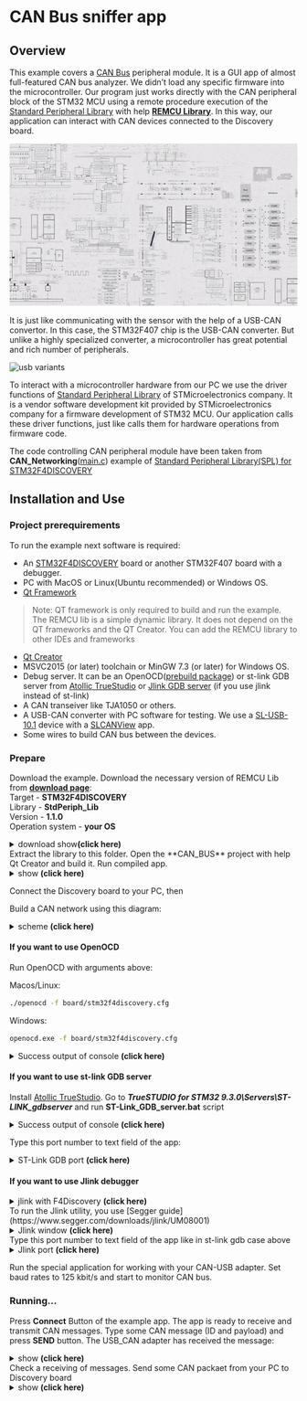 # CAN Bus sniffer app

## Overview
This example covers a [CAN Bus](https://en.wikipedia.org/wiki/CAN_bus) peripheral module. It is a GUI app of almost full-featured CAN bus analyzer.
We didn’t load any specific firmware into the microcontroller. Our program just works directly with the CAN peripheral block of the STM32 MCU using a remote procedure execution of the [Standard Peripheral Library](https://www.st.com/en/embedded-software/stm32-standard-peripheral-libraries.html) with help [**REMCU Library**](https://remotemcu.com/). In this way, our application can interact with CAN devices connected to the Discovery board.

![](img/can_bus_demo.gif)

It is just like communicating with the sensor with the help of a USB-CAN convertor. In this case, the STM32F407 chip is the USB-CAN converter. But unlike a highly specialized converter, a microcontroller has great potential and rich number of peripherals.

![usb variants](../img/usb-to.png)

To interact with a microcontroller hardware from our PC we use the driver functions of [Standard Peripheral Library](https://www.st.com/en/embedded-software/stm32-standard-peripheral-libraries.html) of STMicroelectronics company. It is a vendor software development kit provided by STMicroelectronics company for a firmware development of STM32 MCU.
Our application calls these driver functions, just like calls them for hardware operations from firmware code.

The code controlling CAN peripheral module have been taken from **CAN_Networking**([main.c](../STM32F4-Discovery_FW_V1.1.0/Project/Peripheral_Examples/CAN_Networking/main.c)) example of [Standard Peripheral Library(SPL) for STM32F4DISCOVERY](https://www.st.com/content/st_com/en/products/embedded-software/mcu-mpu-embedded-software/stm32-embedded-software/stm32-standard-peripheral-library-expansion/stsw-stm32068.html#overview)


## Installation and Use
### Project prerequirements
To run the example next software is required:

  * An [STM32F4DISCOVERY](https://www.st.com/en/evaluation-tools/stm32f4discovery.html) board or another STM32F407 board with a debugger.
  * PC with MacOS or Linux(Ubuntu recommended) or Windows OS.
  * [Qt Framework](https://www.qt.io/download-open-source)
>Note: QT framework is only required to build and run the example. The REMCU lib is a simple dynamic library. It does not depend on the QT frameworks and the QT Creator. You can add the REMCU library to other IDEs and frameworks
  * [Qt Creator](https://www.qt.io/download-open-source)
  * MSVC2015 (or later) toolchain or MinGW 7.3 (or later) for Windows OS.
  * Debug server. It can be an OpenOCD([prebuild package](https://github.com/ilg-archived/openocd/releases/tag/v0.10.0-12-20190422)) or st-link GDB server from [Atollic TrueStudio](https://atollic.com/truestudio/) or [Jlink GDB server](https://www.segger.com/products/debug-probes/j-link/tools/j-link-gdb-server/about-j-link-gdb-server/) (if you use jlink instead of st-link)
  * A CAN transeiver like TJA1050 or others.
  * A USB-CAN converter with PC software for testing. We use a [SL-USB-10.1](http://www.mcutool.ru/products/interfaces/can/slusb101.aspx) device
 with a [SLCANView](http://www.mcutool.ru/helps/slcanview/default.htm) app.
  * Some wires to build CAN bus between the devices.

### Prepare
Download the example. Download the necessary version of REMCU Lib from [**download page**](https://remotemcu.com/download):  
Target - **STM32F4DISCOVERY**  
Library - **StdPeriph_Lib**  
Version - **1.1.0**  
Operation system - **your OS**
<details>
  <summary>download show<b>(click here) </b></summary>
  
![download show](../img/downloadF4_win.gif)
</details>
Extract the library to this folder. Open the **CAN_BUS** project with help Qt Creator and build it. Run compiled app.
<details>
  <summary>show <b>(click here)</b></summary>
  
![extract.png](img/extract.png)
</details>

Connect the Discovery board to your PC, then

Build a CAN network using this diagram:
<details>
  <summary>scheme <b>(click here) </b></summary>
  
![sheme](img/scheme.png)  
![can-wire-connection](img/can-wire-connection.png)  
![top-schem-can-bus](img/top-schem-can-bus.png)  
</details>

#### If you want to use OpenOCD

Run OpenOCD with arguments above:

Macos/Linux:
```bash 
./openocd -f board/stm32f4discovery.cfg
```
Windows:
```bash 
openocd.exe -f board/stm32f4discovery.cfg
```
<details>
  <summary>
Success output of console <b>(click here) </b></summary>

![win-run-openocd](img/win-run-openocd.png)
</details>

#### If you want to use st-link GDB server
Install [Atollic TrueStudio](https://atollic.com/truestudio/).
Go to ***TrueSTUDIO for STM32 9.3.0\Servers\ST-LINK_gdbserver*** and run **ST-Link_GDB_server.bat** script

<details>
  <summary>Success output of console <b>(click here) </b></summary>

![run-stling-gdb](../img/run-stling-gdb.png)
</details>

Type this port number to text field of the app:
<details>
  <summary> ST-Link GDB port <b>(click here) </b></summary>

![](../img/port_stlink_gdb.png)
</details>

#### If you want to use Jlink debugger
<details>
  <summary>jlink with F4Discovery <b>(click here)</b></summary>
  
![Image](https://preview.redd.it/2rylc1wfn6r01.jpg?width=640&crop=smart&auto=webp&s=306979886db7bd5f75d7e25caf206495124ae581)
</details>
To run the Jlink utility, you use [Segger guide](https://www.segger.com/downloads/jlink/UM08001)
<details>
  <summary> Jlink window <b>(click here)</b></summary>
  
![Image](https://www.segger.com/fileadmin/images/products/J-Link/Software/GDB_Server-Overview.gif)
</details>
Type this port number to text field of the app like in st-link gdb case above
<details>
  <summary> Jlink port <b>(click here)</b></summary>

![](../img/port_jlink.png)
</details>

Run the special application for working with your CAN-USB adapter. Set baud rates to 125 kbit/s and start to monitor CAN bus.

### Running...

Press **Connect** Button of the example app. The app is ready  to receive and transmit CAN messages. Type some CAN message (ID and payload) and press **SEND** button. The USB_CAN adapter has received the message:

<details>
  <summary> show <b> (click here) </b></summary>
  
![](img/CAN_demo.gif)
</details>
Check a receiving of messages. Send some CAN packaet from your PC to Discovery board

<details>
  <summary> show  <b> (click here) </b></summary>
  
![](img/CAN_demo.gif)
</details>


